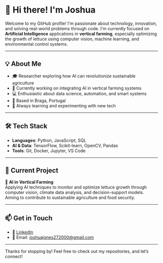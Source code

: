 # 👋 Hi there! I'm Joshua

Welcome to my GitHub profile! I'm passionate about technology, innovation, and solving real-world problems through code. I'm currently focused on **Artificial Intelligence** applications in **vertical farming**, especially optimizing the growth of lettuce using computer vision, machine learning, and environmental control systems.

---

## 💡 About Me

- 🎓 Researcher exploring how AI can revolutionize sustainable agriculture  
- 🌱 Currently working on integrating AI in vertical farming systems  
- 💻 Enthusiastic about data science, automation, and smart systems  
- 📍 Based in Braga, Portugal
- 🧠 Always learning and experimenting with new tech  

---

## 🛠️ Tech Stack

- **Languages**: Python, JavaScript, SQL  
- **AI & Data**: TensorFlow, Scikit-learn, OpenCV, Pandas
- **Tools**: Git, Docker, Jupyter, VS Code  

---

## 📌 Current Project

🔬 **AI in Vertical Farming**  
Applying AI techniques to monitor and optimize lettuce growth through computer vision, climate data analysis, and decision-support models. Aiming to contribute to sustainable agriculture and food security.

---

## 📫 Get in Touch

- 💼 [LinkedIn](https://www.linkedin.com/in/joshuajones27/)  
- 📧 Email: joshuajones272000@gmail.com  


---

Thanks for stopping by! Feel free to check out my repositories, and let’s connect!

